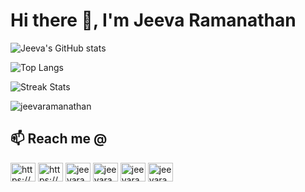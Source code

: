 # Hi there 👋, I'm Jeeva Ramanathan


![Jeeva's GitHub stats](https://github-readme-stats.vercel.app/api?username=jeevaramanathan&show_icons=true&theme=radical)

![Top Langs](https://github-readme-stats.vercel.app/api/top-langs/?username=jeevaramanathan&theme=tokyonight)

![Streak Stats](https://github-readme-streak-stats.herokuapp.com/?user=jeevaramanathan&theme=tokyonight)


<p align="left"> <img src="https://komarev.com/ghpvc/?username=jeevaramanathan&label=Profile%20views&color=0e75b6&style=flat" alt="jeevaramanathan" /> </p>

## 📫 Reach me @
<a href="https://dev.to/jeevaramanathan" target="blank"><img align="center" src="https://raw.githubusercontent.com/rahuldkjain/github-profile-readme-generator/master/src/images/icons/Social/devto.svg" alt="https://dev.to/jeevaramanathan" height="30" width="40" /></a>
<a href="https://www.linkedin.com/in/jeevaramanathan/" target="blank"><img align="center" src="https://raw.githubusercontent.com/rahuldkjain/github-profile-readme-generator/master/src/images/icons/Social/linked-in-alt.svg" alt="https://www.linkedin.com/in/jeevaramanathan/" height="30" width="40" /></a>
<a href="https://instagram.com/jeevaramanathan" target="blank"><img align="center" src="https://raw.githubusercontent.com/rahuldkjain/github-profile-readme-generator/master/src/images/icons/Social/instagram.svg" alt="jeevaramanathan" height="30" width="40" /></a>
<a href="https://medium.com/@jeevaramanathan" target="blank"><img align="center" src="https://raw.githubusercontent.com/rahuldkjain/github-profile-readme-generator/master/src/images/icons/Social/medium.svg" alt="jeevaramanathan" height="30" width="40" /></a>
<a href="mailto:jeevaram2000@gmail.com" target="blank"><img align="center" src="https://www.svgrepo.com/show/303161/gmail-icon-logo.svg" alt="jeevaram2000@gmail.com" height="30" width="40" /></a>
<a href="https://twitter.com/jeevaramanathan" target="blank"><img align="center" src="https://raw.githubusercontent.com/rahuldkjain/github-profile-readme-generator/master/src/images/icons/Social/twitter.svg" alt="jeevaramanathan" height="30" width="40" /></a>
